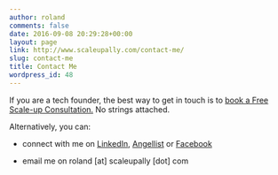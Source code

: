 ```yaml
---
author: roland
comments: false
date: 2016-09-08 20:29:28+00:00
layout: page
link: http://www.scaleupally.com/contact-me/
slug: contact-me
title: Contact Me
wordpress_id: 48
---
```


If you are a tech founder, the best way to get in touch is to [book a Free Scale-up Consultation.](http://www.scaleupally.com/free-discovery-call?utm_medium=contactme) No strings attached.

Alternatively, you can:




    
  * connect with me on [LinkedIn](http://linkedin.com/in/rsiebelink), [Angellist](https://angel.co/rsieb) or [Facebook](http://facebook.com/cyberr69)

    
  * email me on roland [at] scaleupally [dot] com




